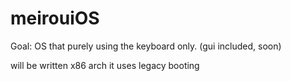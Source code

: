 # meirouiOS
Goal: OS that purely using the keyboard only. (gui included, soon)

will be written x86 arch 
it uses legacy booting
